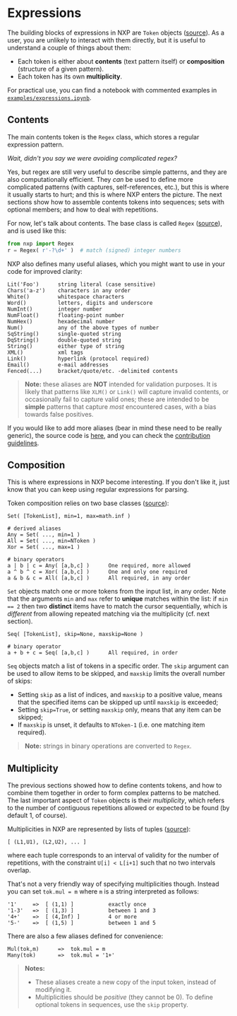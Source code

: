 
# Expressions

The building blocks of expressions in NXP are `Token` objects ([source](https://github.com/jhadida/nxp/blob/master/src/nxp/expr/base.py)). 
As a user, you are unlikely to interact with them directly, but it is useful to understand a couple of things about them:

- Each token is either about **contents** (text pattern itself) or **composition** (structure of a given pattern).
- Each token has its own **multiplicity**.

For practical use, you can find a notebook with commented examples in [`examples/expressions.ipynb`](https://github.com/jhadida/nxp/blob/master/examples/expressions.ipynb).

## Contents

The main contents token is the `Regex` class, which stores a regular expression pattern. 

_Wait, didn't you say we were avoiding complicated regex?_

Yes, but regex are still very useful to describe simple patterns, and they are also computationally efficient. 
They _can_ be used to define more complicated patterns (with captures, self-references, etc.), but this is where it usually starts to hurt; and this is where NXP enters the picture. 
The next sections show how to assemble contents tokens into sequences; sets with optional members; and how to deal with repetitions. 

For now, let's talk about contents. 
The base class is called `Regex` ([source](https://github.com/jhadida/nxp/blob/master/src/nxp/expr/impl.py)), and is used like this:
```py
from nxp import Regex
r = Regex( r'-?\d+' )  # match (signed) integer numbers
```

NXP also defines many useful aliases, which you might want to use in your code for improved clarity:
```
Lit('Foo')      string literal (case sensitive)
Chars('a-z')    characters in any order
White()         whitespace characters
Word()          letters, digits and underscore
NumInt()        integer number
NumFloat()      floating-point number
NumHex()        hexadecimal number
Num()           any of the above types of number
SqString()      single-quoted string
DqString()      double-quoted string
String()        either type of string
XML()           xml tags
Link()          hyperlink (protocol required)
Email()         e-mail addresses
Fenced(...)     bracket/quote/etc. -delimited contents
```

> **Note:** these aliases are **NOT** intended for validation purposes.
> It is likely that patterns like `XLM()` or `Link()` will capture invalid contents, or occasionally fail to capture valid ones; these are intended to be **simple** patterns that capture _most_ encountered cases, with a bias towards false positives.

If you would like to add more aliases (bear in mind these need to be really generic), the source code is [here](https://github.com/jhadida/nxp/blob/master/src/nxp/expr/alias.py), and you can check the [contribution guidelines](dev/contrib).

## Composition

This is where expressions in NXP become interesting. If you don't like it, just know that you can keep using regular expressions for parsing.

Token composition relies on two base classes ([source](https://github.com/jhadida/nxp/blob/master/src/nxp/expr/impl.py)): 

```
Set( [TokenList], min=1, max=math.inf )

# derived aliases
Any = Set( ..., min=1 )
All = Set( ..., min=NToken )
Xor = Set( ..., max=1 )

# binary operators
a | b | c = Any( [a,b,c] )      One required, more allowed
a ^ b ^ c = Xor( [a,b,c] )      One and only one required
a & b & c = All( [a,b,c] )      All required, in any order
```

`Set` objects match one or more tokens from the input list, in any order. 
Note that the arguments `min` and `max` refer to **unique** matches within the list: if `min == 2` then two **distinct** items have to match the cursor sequentially, which is _different_ from allowing repeated matching via the multiplicity (cf. next section).

```
Seq( [TokenList], skip=None, maxskip=None )

# binary operator
a + b + c = Seq( [a,b,c] )      All required, in order
```

`Seq` objects match a list of tokens in a specific order.
The `skip` argument can be used to allow items to be skipped, and `maxskip` limits the overall number of skips:

- Setting `skip` as a list of indices, and `maxskip` to a positive value, means that the specified items can be skipped up until `maxskip` is exceeded;
- Setting `skip=True`, or setting `maxskip` only, means that any item can be skipped;
- If `maxskip` is unset, it defaults to `NToken-1` (i.e. one matching item required).

> **Note:** strings in binary operations are converted to `Regex`.

## Multiplicity

The previous sections showed how to define contents tokens, and how to combine them together in order to form complex patterns to be matched. The last important aspect of `Token` objects is their _multiplicity_, which refers to the number of contiguous repetitions allowed or expected to be found (by default 1, of course).

Multiplicities in NXP are represented by lists of tuples ([source](https://github.com/jhadida/nxp/blob/master/src/nxp/expr/multi.py)):
```
[ (L1,U1), (L2,U2), ... ]
```
where each tuple corresponds to an interval of validity for the number of repetitions, with the constraint `U[i] < L[i+1]` such that no two intervals overlap.

That's not a very friendly way of specifying multiplicities though. Instead you can set `tok.mul = m` where `m` is a string interpreted as follows:
```
'1'     =>  [ (1,1) ]           exactly once
'1-3'   =>  [ (1,3) ]           between 1 and 3
'4+'    =>  [ (4,Inf) ]         4 or more
'5-'    =>  [ (1,5) ]           between 1 and 5
```

There are also a few aliases defined for convenience:
```
Mul(tok,m)      =>  tok.mul = m
Many(tok)       =>  tok.mul = '1+'
```

> **Notes:** 
> - These aliases create a new copy of the input token, instead of modifying it.
> - Multiplicities should be _positive_ (they cannot be 0). To define optional tokens in sequences, use the `skip` property.
